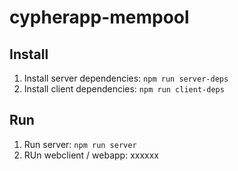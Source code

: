 
# cypherapp-mempool

## Install

1. Install server dependencies: ```npm run server-deps```
2. Install client dependencies: ```npm run client-deps```
## Run

1. Run server: ```npm run server```
2. RUn webclient / webapp: xxxxxx